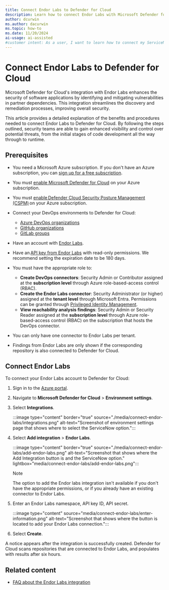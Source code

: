 ```yaml
---
title: Connect Endor Labs to Defender for Cloud
description: Learn how to connect Endor Labs with Microsoft Defender for Cloud to enhance vulnerability analysis and gain visibility of critical vulnerabilities.
author: dcurwin
ms.author: dacurwin
ms.topic: how-to
ms.date: 11/20/2024
ai-usage: ai-assisted
#customer intent: As a user, I want to learn how to connect my ServiceNow account with Microsoft Defender for Cloud so that I can enhance the existing vulnerability analysis security capabilities that are provided by Defender for Cloud for comprehensive code to runtime visibility of critical vulnerabilities.
---
```


# Connect Endor Labs to Defender for Cloud

Microsoft Defender for Cloud's integration with Endor Labs enhances the security of software applications by identifying and mitigating vulnerabilities in partner dependencies. This integration streamlines the discovery and remediation processes, improving overall security.

This article provides a detailed explanation of the benefits and procedures needed to connect Endor Labs to Defender for Cloud. By following the steps outlined, security teams are able to gain enhanced visibility and control over potential threats, from the initial stages of code development all the way through to runtime.

## Prerequisites

- You need a Microsoft Azure subscription. If you don't have an Azure subscription, you can [sign up for a free subscription](https://azure.microsoft.com/pricing/free-trial/).

- You must [enable Microsoft Defender for Cloud](get-started.md#enable-defender-for-cloud-on-your-azure-subscription) on your Azure subscription.

- You must [enable Defender Cloud Security Posture Management (CSPM)](tutorial-enable-cspm-plan.md) on your Azure subscription.

- Connect your DevOps environments to Defender for Cloud:
  - [Azure DevOps organizations](quickstart-onboard-devops.md)
  - [GitHub organizations](quickstart-onboard-github.md)
  - [GitLab groups](quickstart-onboard-devops.md)

- Have an account with [Endor Labs](https://www.endorlabs.com/).

- Have an [API key from Endor Labs](https://docs.endorlabs.com/administration/api-keys/) with read-only permissions. We recommend setting the expiration date to be 180 days.

- You must have the appropriate role to:
  - **Create DevOps connectors**: Security Admin or Contributor assigned at the **subscription level** through Azure role-based-access control (RBAC).
  - **Create the Endor Labs connector**: Security Administrator (or higher) assigned at the **tenant level** through Microsoft Entra. Permissions can be granted through [Privileged Identity Management](/entra/id-governance/privileged-identity-management/pim-configure).
  - **View reachability analysis findings**: Security Admin or Security Reader assigned at the **subscription level** through Azure role-based-access control (RBAC) on the subscription that hosts the DevOps connector.

- You can only have one connector to Endor Labs per tenant.

- Findings from Endor Labs are only shown if the corresponding repository is also connected to Defender for Cloud.

## Connect Endor Labs

To connect your Endor Labs account to Defender for Cloud:

1. Sign in to the [Azure portal](https://portal.azure.com/).

1. Navigate to **Microsoft Defender for Cloud** > **Environment settings**.

1. Select **Integrations**.

   :::image type="content" border="true" source="./media/connect-endor-labs/integrations.png" alt-text="Screenshot of environment settings page that shows where to select the ServiceNow option.":::

1. Select **Add integration** > **Endor Labs**.

   :::image type="content" border="true" source="./media/connect-endor-labs/add-endor-labs.png" alt-text="Screenshot that shows where the Add Integration button is and the ServiceNow option." lightbox="media/connect-endor-labs/add-endor-labs.png":::

    > [!NOTE]
    > The option to add the Endor labs integration isn't available if you don't have the appropriate permissions, or if you already have an existing connector to Endor Labs.

1. Enter an Endor Labs namespace, API key ID, API secret.

    :::image type="content" source="media/connect-endor-labs/enter-information.png" alt-text="Screenshot that shows where the button is located to add your Endor Labs connection.":::

1. Select **Create**.

A notice appears after the integration is successfully created. Defender for Cloud scans repositories that are connected to Endor Labs, and populates with results after six hours.

## Related content

- [FAQ about the Endor Labs integration](faq-endor-labs.yml)
